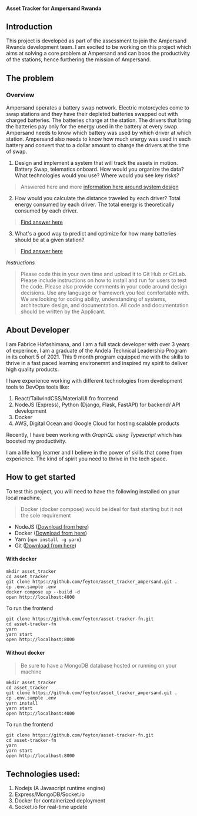 #### Asset Tracker for Ampersand Rwanda

## Introduction
This project is developed as part of the assessment to join the Ampersand Rwanda development team. I am excited to be working on this project which aims at solving a core problem at Ampersand and can boos the productivity of the stations, hence furthering the mission of Ampersand. 

## The problem
### Overview
Ampersand operates a battery swap network. Electric motorcycles come to swap stations and they have their depleted batteries swapped out with charged batteries. The batteries charge at the station. The drivers that bring the batteries pay only for the energy used in the battery at every swap. Ampersand needs to know which battery was used by which driver at which station. Ampersand also needs to know how much energy was used in each battery and convert that to a dollar amount to charge the drivers at the time of swap.

1. Design and implement a system that will track the assets in motion. Battery Swap, telematics onboard. 
How would you organize the data? What technologies would you use? Where would you see key risks?
> Answered here and more [information here around system design](ANSWER1.md)

2. How would you calculate the distance traveled by each driver? Total energy consumed by each driver. The total energy is theoretically consumed by each driver.
> [Find answer here](ANSWER2.md)

3. What's a good way to predict and optimize for how many batteries should be at a given station?
> [Find answer here](ANSWER3.md)

*Instructions*
> Please code this in your own time and upload it to Git Hub or GitLab. Please include instructions on how to install and run for users to test the code. Please also provide comments in your code around design decisions. Use any language or framework you feel comfortable with. We are looking for coding ability, understanding of systems, architecture design, and documentation. All code and documentation should be written by the Applicant.

## About Developer
I am Fabrice Hafashimana, and I am a full stack developer with over 3 years of experince. I am a graduate of the Andela Technical Leadership Program in its cohort 5 of 2021. This 9 month program equipped me with the skills to thrive in a fast paced learning environemnt and inspired my spirit to deliver high quality products. 

I have experience working with different technologies from development tools to DevOps tools like:
1. React/TailwindCSS/MaterialUI fro frontend
2. NodeJS (Express), Python (Django, Flask, FastAPI) for backend/ API development
3. Docker 
4. AWS, Digital Ocean and Google Cloud for hosting scalable products

Recently, I have been working with *GraphQL using Typescript* which has boosted my productivity.

I am a life long learner and I believe in the power of skills that come from experience. The kind of spirit you need to thrive in the tech space.

## How to get started
To test this project, you will need to have the following installed on your local machine.
> Docker (docker compose) would be ideal for fast starting but it not the sole requirement

- NodeJS ([Download from here](https://nodejs.org/en/))
- Docker ([Download from here](https://www.docker.com/products/docker-desktop/))
- Yarn (`npm install -g yarn`)
- Git ([Download from here](https://git-scm.com/downloads))

#### With docker
```
mkdir asset_tracker
cd asset_tracker
git clone https://github.com/feyton/asset_tracker_ampersand.git .
cp .env.sample .env
docker compose up --build -d 
open http://localhost:4000
```
To run the frontend

```
git clone https://github.com/feyton/asset-tracker-fn.git
cd asset-tracker-fn
yarn
yarn start
open http://localhost:8000
```

#### Without docker
> Be sure to have a MongoDB database hosted or running on your machine

```
mkdir asset_tracker
cd asset_tracker
git clone https://github.com/feyton/asset_tracker_ampersand.git .
cp .env.sample .env
yarn install
yarn start
open http://localhost:4000

```
To run the frontend

```
git clone https://github.com/feyton/asset-tracker-fn.git
cd asset-tracker-fn
yarn
yarn start
open http://localhost:8000
```


## Technologies used:
1. Nodejs (A Javascript runtime engine)
2. Express/MongoDB/Socket.io
3. Docker for containerized deployment 
4. Socket.io for real-time update